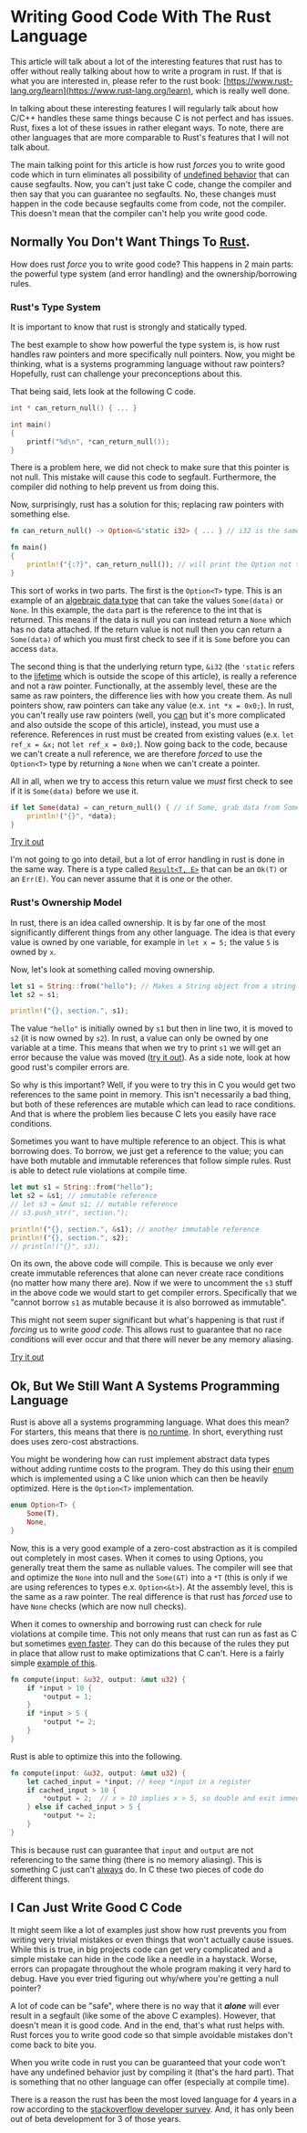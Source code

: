 <!--
img: ![](https://upload.wikimedia.org/wikipedia/commons/thumb/d/d5/Rust_programming_language_black_logo.svg/1200px-Rust_programming_language_black_logo.svg.png)
-->
# Writing Good Code With The Rust Language
This article will talk about a lot of the interesting features that rust has to offer without really talking about how to write a program in rust. If that is what you are interested in, please refer
to the rust book: [https://www.rust-lang.org/learn](https://www.rust-lang.org/learn), which is really well done.

In talking about these interesting features I will regularly talk about how C/C++ handles these same things because C is not perfect and has issues. 
Rust, fixes a lot of these issues in rather elegant ways.
To note, there are other languages that are more comparable to Rust's features that I will not talk about. 

The main talking point for this article is how rust *forces* you to write good code which in turn eliminates all possibility of [undefined behavior](https://doc.rust-lang.org/reference/behavior-considered-undefined.html) that can cause segfaults. Now, you can't just take C code, change the compiler and then say that you can guarantee no segfaults.
No, these changes must happen in the code because segfaults come from code, not the compiler. This doesn't mean that the compiler can't help you write good code.

## Normally You Don't Want Things To [Rust](https://stackoverflow.com/q/16494822/9664285). <!-- This could be better -->
How does rust *force* you to write good code?
This happens in 2 main parts: the powerful type system (and error handling) and the ownership/borrowing rules.

### Rust's Type System
It is important to know that rust is strongly and statically typed.

The best example to show how powerful the type system is, is how rust handles raw pointers and more specifically null pointers. 
Now, you might be thinking, what is a systems programming language without raw pointers? Hopefully, rust can challenge your preconceptions about this.

That being said, lets look at the following C code.
```c
int * can_return_null() { ... }

int main()
{
    printf("%d\n", *can_return_null());
}
```
There is a problem here, we did not check to make sure that this pointer is not null. 
This mistake will cause this code to segfault.
Furthermore, the compiler did nothing to help prevent us from doing this.

Now, surprisingly, rust has a solution for this; replacing raw pointers with something else. 
```rust
fn can_return_null() -> Option<&'static i32> { ... } // i32 is the same as an int

fn main()
{
    println!("{:?}", can_return_null()); // will print the Option not the data
}
```
This sort of works in two parts. The first is the `Option<T>` type.
This is an example of an [algebraic data type](https://en.wikipedia.org/wiki/Algebraic_data_type) that can take the values `Some(data)` or `None`.
In this example, the `data` part is the reference to the int that is returned.
This means if the data is null you can instead return a `None` which has no data attached.
If the return value is not null then you can return a `Some(data)` of which you must first check to see if it is `Some` before you can access `data`.

The second thing is that the underlying return type, `&i32` (the `'static` refers to the [lifetime](https://doc.rust-lang.org/book/ch10-03-lifetime-syntax.html) which is outside the scope of this article), is really a reference and not a raw pointer.
Functionally, at the assembly level, these are the same as raw pointers, the difference lies with how you create them. As null pointers show, raw pointers can take any value (e.x. `int *x = 0x0;`).
In rust, you can't really use raw pointers (well, you [can](https://doc.rust-lang.org/1.30.0/book/2018-edition/ch19-01-unsafe-rust.html?highlight=raw,pointer#dereferencing-a-raw-pointer) but it's more complicated and also outside the scope of this article), instead, you must use a reference. References in rust must be created from existing values (e.x. `let ref_x = &x;` not `let ref_x = 0x0;`). 
Now going back to the code, because we can't create a null reference, we are therefore *forced* to use the `Option<T>` type by returning a `None` when we can't create a pointer.

All in all, when we try to access this return value we *must* first check to see if it is `Some(data)` before we use it.
```rust
if let Some(data) = can_return_null() { // if Some, grab data from Some
    println!("{}", *data);
}
```
[Try it out](https://play.rust-lang.org/?version=stable&mode=debug&edition=2018&gist=3dcc80f1d9492a73e6d4e29135c9ddb2)

I'm not going to go into detail, but a lot of error handling in rust is done in the same way.
There is a type called [`Result<T, E>`](https://doc.rust-lang.org/book/ch09-02-recoverable-errors-with-result.html) that can be an `Ok(T)` or an `Err(E)`.
You can never assume that it is one or the other.

### Rust's Ownership Model
In rust, there is an idea called ownership. It is by far one of the most significantly different things from any other language.
The idea is that every value is owned by one variable, for example in `let x = 5;` the value `5` is owned by `x`.

Now, let's look at something called moving ownership. 
```rust
let s1 = String::from("hello"); // Makes a String object from a string literal
let s2 = s1;

println!("{}, section.", s1);

```

The value `"hello"` is initially owned by `s1` but then in line two, it is moved to `s2` (it is now owned by `s2`).
In rust, a value can only be owned by one variable at a time. This means that when we try to print `s1` we will get an error because the value was moved ([try it out](https://play.rust-lang.org/?version=stable&mode=debug&edition=2018&gist=c120b11388eba7a5cc0b7884f0bf2d0e)).
As a side note, look at how good rust's compiler errors are.

So why is this important? Well, if you were to try this in C you would get two references to the same point in memory.
This isn't necessarily a bad thing, but both of these references are mutable which can lead to race conditions. And that is where the problem lies because C lets you easily have race conditions.

Sometimes you want to have multiple reference to an object. This is what borrowing does. To borrow, we just get a reference to the value;
you can have both mutable and immutable references that follow simple rules.
Rust is able to detect rule violations at compile time.
```rust
let mut s1 = String::from("hello");
let s2 = &s1; // immutable reference
// let s3 = &mut s1; // mutable reference
// s3.push_str(", section.");

println!("{}, section.", &s1); // another immutable reference
println!("{}, section.", s2);
// println!("{}", s3);
```

On its own, the above code will compile. This is because we only ever create immutable references that alone can never create race conditions (no matter how many there are).
Now if we were to uncomment the `s3` stuff in the above code we would start to get compiler errors.
Specifically that we "cannot borrow `s1` as mutable because it is also borrowed as immutable".

This might not seem super significant but what's happening is that rust if *forcing* us to write *good code*.
This allows rust to guarantee that no race conditions will ever occur and that there will never be any memory aliasing.

[Try it out](https://play.rust-lang.org/?version=stable&mode=debug&edition=2018&gist=80073c4daa22554e95293475906f046a)

## Ok, But We Still Want A Systems Programming Language
Rust is above all a systems programming language. What does this mean? For starters, this means that there is [no runtime](https://prev.rust-lang.org/en-US/faq.html#does-rust-do-tail-call-optimization). <!-- this page has a banner that covers up what I want to show so I got the link to the item above it -->
In short, everything rust does uses zero-cost abstractions.

You might be wondering how can rust implement abstract data types without adding runtime costs to the program.
They do this using their [enum](https://doc.rust-lang.org/book/ch06-00-enums.html) which is implemented using a C like union which can then be heavily optimized.
Here is the `Option<T>` implementation.
```rust
enum Option<T> {
    Some(T),
    None,
}
```
Now, this is a very good example of a zero-cost abstraction as it is compiled out completely in most cases.
When it comes to using Options, you generally treat them the same as nullable values. The compiler will see that and optimize the `None` into null and the `Some(&T)` into a `*T` (this is only if we are using references to types e.x. `Option<&t>`).
At the assembly level, this is the same as a raw pointer. The real difference is that rust has *forced* use to have `None` checks (which are now null checks).

When it comes to ownership and borrowing rust can check for rule violations at compile time.
This not only means that rust can run as fast as C but sometimes [even faster](https://benchmarksgame-team.pages.debian.net/benchmarksgame/fastest/rust.html).
They can do this because of the rules they put in place that allow rust to make optimizations that C can't. Here is a fairly simple [example of this](https://doc.rust-lang.org/nomicon/aliasing.html).
```rust
fn compute(input: &u32, output: &mut u32) {
    if *input > 10 {
        *output = 1;
    }
    if *input > 5 {
        *output *= 2;
    }
}
```
Rust is able to optimize this into the following.
```rust
fn compute(input: &u32, output: &mut u32) {
    let cached_input = *input; // keep *input in a register
    if cached_input > 10 {
        *output = 2;  // x > 10 implies x > 5, so double and exit immediately
    } else if cached_input > 5 {
        *output *= 2;
    }
}
```

This is because rust can guarantee that `input` and `output` are not referencing to the same thing (there is no memory aliasing).
This is something C just can't [always](https://stackoverflow.com/a/30827880/9664285) do. 
In C these two pieces of code do different things.

## I Can Just Write Good C Code <!-- needs work -->
It might seem like a lot of examples just show how rust prevents you from writing very trivial mistakes or even things that won't actually cause issues. While this is true, in big projects code can get very complicated and a simple mistake can hide in the code like a needle in a haystack.
Worse, errors can propagate throughout the whole program making it very hard to debug.
Have you ever tried figuring out why/where you're getting a null pointer? <!-- I don't like this line -->

A lot of code can be "safe", where there is no way that it __*alone*__ will ever result in a segfault (like some of the above C examples).
However, that doesn't mean it is good code. And in the end, that's what rust helps with.
Rust forces you to write good code so that simple avoidable mistakes don't come back to bite you.

When you write code in rust you can be guaranteed that your code won't have any undefined behavior just by compiling it (that's the hard part).
That is something that no other language can offer (especially at compile time).

There is a reason the rust has been the most loved language for 4 years in a row according to the [stackoverflow developer survey](https://insights.stackoverflow.com/survey/2019#technology-_-most-loved-dreaded-and-wanted-languages).
And, it has only been out of beta development for 3 of those years.
